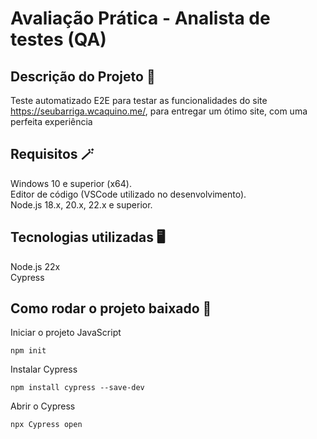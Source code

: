 # Avaliação Prática - Analista de testes (QA)

## Descrição do Projeto 📰
Teste automatizado E2E para testar as funcionalidades do site https://seubarriga.wcaquino.me/, para entregar um ótimo site, com uma perfeita experiência 

## Requisitos 🪄
Windows 10 e superior (x64). <br>
Editor de código (VSCode utilizado no desenvolvimento). <br>
Node.js 18.x, 20.x, 22.x e superior. <br>

## Tecnologias utilizadas 🖥
Node.js 22x <br>
Cypress

## Como rodar o projeto baixado 🎡
Iniciar o projeto JavaScript
```
npm init
```
Instalar Cypress
```
npm install cypress --save-dev
```
Abrir o Cypress
```
npx Cypress open
```